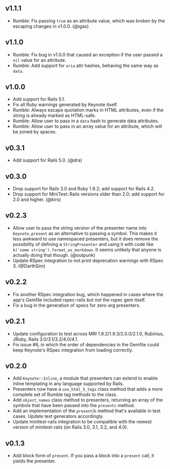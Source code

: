 ## v1.1.1
* Rumble: Fix passing `true` as an attribute value, which was broken by the
  escaping changes in v1.0.0. (@igas)

## v1.1.0
* Rumble: Fix bug in v1.0.0 that caused an exception if the user passed a `nil`
  value for an attribute.
* Rumble: Add support for `aria` attr hashes, behaving the same way as `data`.

## v1.0.0
* Add support for Rails 5.1.
* Fix all Ruby warnings generated by Keynote itself.
* Rumble: Always escape quotation marks in HTML attributes, even if the string
  is already marked as HTML-safe.
* Rumble: Allow user to pass in a `data` hash to generate data attributes.
* Rumble: Allow user to pass in an array value for an attribute, which will be
  joined by spaces.

## v0.3.1
* Add support for Rails 5.0. (@dra)

## v0.3.0
* Drop support for Rails 3.0 and Ruby 1.9.2; add support for Rails 4.2.
* Drop support for MiniTest::Rails versions older than 2.0; add support for 2.0
  and higher. (@kirs)

## v0.2.3
* Allow user to pass the string version of the presenter name into
  `Keynote.present` as an alternative to passing a symbol. This makes it less
  awkward to use namespaced presenters, but it does remove the possibility of
  defining a `StringPresenter` and using it with code like
  `k('some string').format_as_markdown`. It seems unlikely that anyone is
  actually doing that though. (@outpunk)
* Update RSpec integration to not print deprecation warnings with RSpec 3.
  (@DarthSim)

## v0.2.2
* Fix another RSpec integration bug, which happened in cases where the app's
  Gemfile included rspec-rails but not the rspec gem itself.
* Fix a bug in the generation of specs for zero-arg presenters.

## v0.2.1
* Update configuration to test across MRI 1.9.2/1.9.3/2.0.0/2.1.0, Rubinius,
  JRuby, Rails 3.0/3.1/3.2/4.0/4.1.
* Fix issue #6, in which the order of dependencies in the Gemfile could keep
  Keynote's RSpec integration from loading correctly.

## v0.2.0
* Add `Keynote::Inline`, a module that presenters can extend to enable inline
  templating in any language supported by Rails.
* Presenters now have a `use_html_5_tags` class method that adds a more
  complete set of Rumble tag methods to the class.
* Add `object_names` class method to presenters, returning an array of the
  symbols that have been passed into the `presents` method.
* Add an implementation of the `present`/`k` method that's available in test
  cases. Update test generators accordingly.
* Update minitest-rails integration to be compatible with the newest
  version of minitest-rails (on Rails 3.0, 3.1, 3.2, and 4.0).

## v0.1.3
* Add block form of `present`. If you pass a block into a `present` call, it
  yields the presenter.
